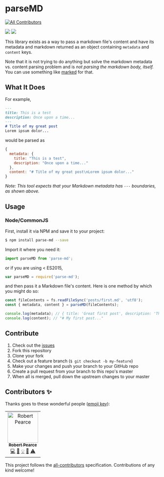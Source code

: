 # parseMD
[![All Contributors](https://img.shields.io/badge/all_contributors-1-orange.svg?style=flat-square)](#contributors-)

![](https://img.shields.io/npm/dm/parse-md.svg)
![](https://img.shields.io/npm/v/parse-md.svg)

This library exists as a way to pass a markdown file's content and have its metadata and markdown returned as an object containing `metadata` and `content` keys.

Note that it is not trying to do anything but solve the markdown metadata vs. content parsing problem and is _not parsing the markdown body, itself._ You can use something like [marked](https://github.com/chjj/marked) for that.

## What It Does
For example,

```md
---
title: This is a test
description: Once upon a time...
---
# Title of my great post
Lorem ipsum dolor...
```

would be parsed as

```js
{
  metadata: {
    title: "This is a test",
    description: "Once upon a time..."
  },
  content: "# Title of my great post\nLorem ipsum dolor..."
}
```

_Note: This tool expects that your Markdown metadata has `---` boundaries, as shown above._

## Usage

### Node/CommonJS
First, install it via NPM and save it to your project:

```sh
$ npm install parse-md --save
```

Import it where you need it:

```js
import parseMD from 'parse-md';
```

or if you are using < ES2015,

```js
var parseMD = require('parse-md');
```

and then pass it a Markdown file's content. Here is one method by which
you might do so:

```js
const fileContents = fs.readFileSync('posts/first.md', 'utf8');
const { metadata, content } = parseMD(fileContents);

console.log(metadata); // { title: 'Great first post', description: 'This is my first great post. Rawr' }
console.log(content); // "# My first post..."
```

## Contribute

1. Check out the [issues](https://github.com/rpearce/parse-md/issues)
1. Fork this repository
1. Clone your fork
1. Check out a feature branch (`$ git checkout -b my-feature`)
1. Make your changes and push your branch to your GitHub repo
1. Create a pull request from your branch to this repo's master
1. When all is merged, pull down the upstream changes to your master

## Contributors ✨

Thanks goes to these wonderful people ([emoji key](https://allcontributors.org/docs/en/emoji-key)):
<!-- ALL-CONTRIBUTORS-LIST:START - Do not remove or modify this section -->
<!-- prettier-ignore-start -->
<!-- markdownlint-disable -->
<table>
  <tr>
    <td align="center"><a href="https://robertwpearce.com"><img src="https://avatars2.githubusercontent.com/u/592876?v=4" width="100px;" alt="Robert Pearce"/><br /><sub><b>Robert Pearce</b></sub></a><br /><a href="https://github.com/Robert Pearce <me@robertwpearce.com>/parse-md/commits?author=rpearce" title="Code">💻</a> <a href="https://github.com/Robert Pearce <me@robertwpearce.com>/parse-md/commits?author=rpearce" title="Documentation">📖</a> <a href="#example-rpearce" title="Examples">💡</a> <a href="#ideas-rpearce" title="Ideas, Planning, & Feedback">🤔</a> <a href="https://github.com/Robert Pearce <me@robertwpearce.com>/parse-md/commits?author=rpearce" title="Tests">⚠️</a></td>
  </tr>
</table>

<!-- markdownlint-enable -->
<!-- prettier-ignore-end -->
<!-- ALL-CONTRIBUTORS-LIST:END -->

<!-- ALL-CONTRIBUTORS-LIST:START - Do not remove or modify this section -->
<!-- prettier-ignore-start -->
<!-- markdownlint-disable -->
<!-- markdownlint-enable -->
<!-- prettier-ignore-end -->
<!-- ALL-CONTRIBUTORS-LIST:END -->

This project follows the [all-contributors](https://github.com/all-contributors/all-contributors) specification. Contributions of any kind welcome!